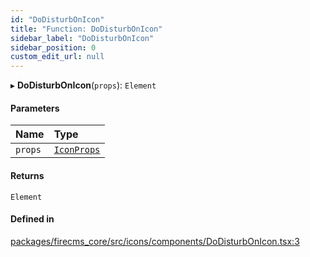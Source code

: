 ```yaml
---
id: "DoDisturbOnIcon"
title: "Function: DoDisturbOnIcon"
sidebar_label: "DoDisturbOnIcon"
sidebar_position: 0
custom_edit_url: null
---
```


▸ **DoDisturbOnIcon**(`props`): `Element`

#### Parameters

| Name | Type |
| :------ | :------ |
| `props` | [`IconProps`](../types/IconProps.md) |

#### Returns

`Element`

#### Defined in

[packages/firecms_core/src/icons/components/DoDisturbOnIcon.tsx:3](https://github.com/FireCMSco/firecms/blob/d45f3739/packages/firecms_core/src/icons/components/DoDisturbOnIcon.tsx#L3)

